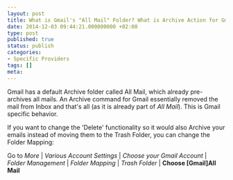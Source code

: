 ```yaml
---
layout: post
title: What is Gmail's "All Mail" Folder? What is Archive Action for Gmail?
date: 2014-12-03 09:44:21.000000000 +02:00
type: post
published: true
status: publish
categories:
- Specific Providers
tags: []
meta:
---
```


Gmail has a default Archive folder called All Mail, which already pre-archives all mails. An Archive command for Gmail essentially removed the mail from Inbox and that's all (as it is already part of <i>All Mail</i>). This is Gmail specific behavior.

If you want to change the 'Delete' functionality so it would also Archive your emails instead of moving them to the Trash Folder, you can change the Folder Mapping:

Go to *More* \| *Various Account Settings* \| *Choose your Gmail Account* \| *Folder Management* \| *Folder Mapping* \| *Trash Folder* \| **Choose \[Gmail\]All Mail**
